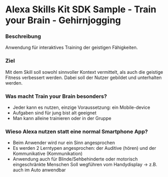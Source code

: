 ﻿# Alexa Skills Kit SDK Sample - Train your Brain - Gehirnjogging
### Beschreibung
Anwendung für interaktives Training der geistigen Fähigkeiten.

### Ziel
Mit dem Skill soll sowohl sinnvoller Kontext vermittelt, als auch die geistige Fitness verbessert werden. Dabei soll der Nutzer gebildet und unterhalten werden. 

### Was macht Train your Brain besonders?
* Jeder kann es nutzen, einzige Voraussetzung: ein Mobile-device
* Aufgaben sind für jung bist alt geeignet
* Man kann alleine trainieren oder in der Gruppe


### Wieso Alexa nutzen statt eine normal Smartphone App?
* Beim Anwender wird nur ein Sinn angesprochen 
* Es werden 2 Lerntypen angesprochen:
der Auditive (hören) und der Kommunikative (Kommunikation)
* Anwendung auch für Blinde/Sehbehinderte oder motorisch eingeschränkte Menschen
Soll wegführen vom Handydisplay -> z.B. auch im Auto anwendbar
